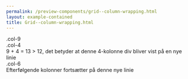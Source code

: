 ```yaml
--- 
permalink: /preview-components/grid--column-wrapping.html
layout: example-contained 
title: Grid--column-wrapping.html
---
```

<div class="container">
    <div class="row">
        <div class="col-9">.col-9</div>
        <div class="col-4">
            .col-4<br>9 + 4 = 13 &gt; 12, det betyder at denne 4-kolonne div bliver vist på en nye linie</div>
            <div class="col-6">
                .col-6<br>Efterfølgende kolonner fortsætter på denne nye linie</div>
            </div>
        </div>
